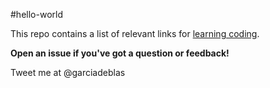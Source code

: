 #hello-world

This repo contains a list of relevant links for [learning coding](learning-coding.md).

**Open an issue if you've got a question or feedback!**

Tweet me at @garciadeblas

